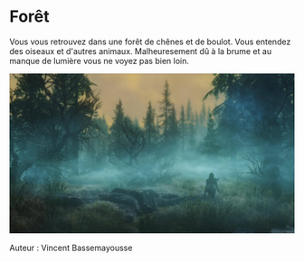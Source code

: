 # Forêt

Vous vous retrouvez dans une forêt de chênes et de boulot. Vous entendez des oiseaux et d'autres animaux.
Malheuresement dû à la brume et au manque de lumière vous ne voyez pas bien loin.

![Sur l'image on peut une forêt au crépuscule avec de la brume.](foret.jpg)



Auteur : Vincent Bassemayousse